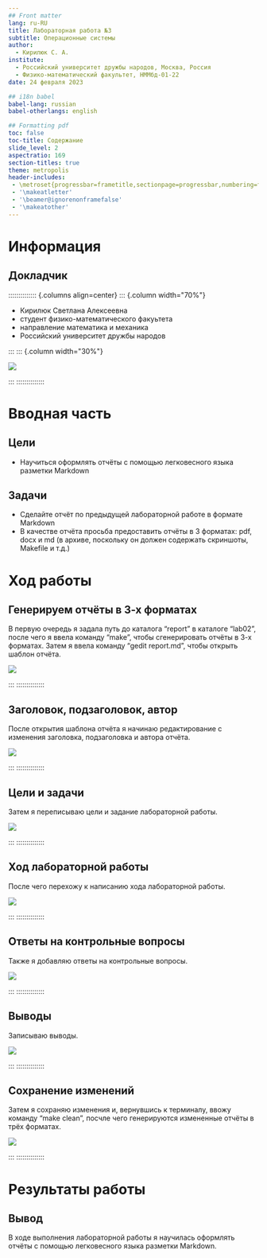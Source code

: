 ```yaml
---
## Front matter
lang: ru-RU
title: Лабораторная работа №3
subtitle: Операционные системы
author:
  - Кирилюк С. А.
institute:
  - Российский университет дружбы народов, Москва, Россия
  - Физико-математический факультет, НММбд-01-22
date: 24 февраля 2023

## i18n babel
babel-lang: russian
babel-otherlangs: english

## Formatting pdf
toc: false
toc-title: Содержание
slide_level: 2
aspectratio: 169
section-titles: true
theme: metropolis
header-includes:
 - \metroset{progressbar=frametitle,sectionpage=progressbar,numbering=fraction}
 - '\makeatletter'
 - '\beamer@ignorenonframefalse'
 - '\makeatother'
---
```


# Информация

## Докладчик

:::::::::::::: {.columns align=center}
::: {.column width="70%"}

  * Кирилюк Светлана Алексеевна
  * студент физико-математического факуьтета
  * направление математика и механика
  * Российский университет дружбы народов

:::
::: {.column width="30%"}

![](./image/kulyabov.jpg)

:::
::::::::::::::

# Вводная часть

## Цели

- Научиться оформлять отчёты с помощью легковесного языка разметки Markdown

## Задачи

- Сделайте отчёт по предыдущей лабораторной работе в формате Markdown
- В качестве отчёта просьба предоставить отчёты в 3 форматах: pdf, docx и md (в архиве, поскольку он должен содержать скриншоты, Makefile и т.д.)

# Ход работы

## Генерируем отчёты в 3-х форматах

В первую очередь я задала путь до каталога “report” в каталоге “lab02”, после чего я ввела команду “make”, чтобы сгенерировать отчёты в 3-х форматах. Затем я ввела команду “gedit report.md”, чтобы открыть шаблон отчёта.

![](./image/fig1.png)

:::
::::::::::::::

## Заголовок, подзаголовок, автор

После открытия шаблона отчёта я начинаю редактирование с изменения заголовка, подзаголовка и автора отчёта.

![](./image/fig3.png)

:::
::::::::::::::

## Цели и задачи

Затем я переписываю цели и задание лабораторной работы.

![](./image/fig4.png)

:::
::::::::::::::

## Ход лабораторной работы

После чего перехожу к написанию хода лабораторной работы.

![](./image/fig5.png)

:::
::::::::::::::

## Ответы на контрольные вопросы

Также я добавляю ответы на контрольные вопросы.

![](./image/fig6.png)

:::
::::::::::::::

## Выводы 

Записываю выводы.

![](./image/fig7.png)

:::
::::::::::::::

## Сохранение изменений

Затем я сохраняю изменения и, вернувшись к терминалу, ввожу команду “make clean”, посчле чего генерируются измененные отчёты в трёх форматах.

![](./image/fig8.png)

:::
::::::::::::::

# Результаты работы

## Вывод

В ходе выполнения лабораторной работы я научилась оформлять отчёты с помощью легковесного языка разметки Markdown.


